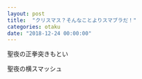 ```yaml
---
layout: post
title:  "クリスマス？そんなことよりスマブラだ！"
categories: otaku
date: "2018-12-24 00:00:00"
---
```


聖夜の正拳突きもとい

聖夜の横スマッシュ
